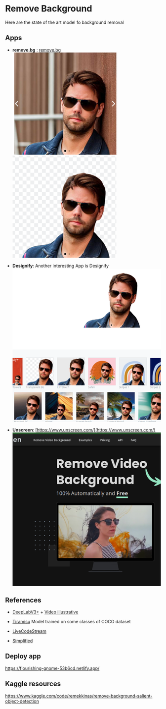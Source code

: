 # Remove Background

Here are the state of the art model fo background removal

## Apps

- **remove.bg** : [remove.bg](images/https://remove.bg)
  ![image](images/image_image1.png)
  ![image](images/image_image2.png)

- **Designify**: Another interesting App is Designify
  ![image](images/image_example.png)

- **Unscreen**: [https://www.unscreen.com/](https://www.unscreen.com/)
  ![image](images/image_image.png)

## References

- [DeepLabV3+](https://github.com/nikhilroxtomar/Remove-Photo-Background-using-TensorFlow) + [Video illustrative](https://www.youtube.com/watch?v=5q3Wc8puIeg&ab_channel=IdiotDeveloper)

- [Tiramisu](https://towardsdatascience.com/background-removal-with-deep-learning-c4f2104b3157) Model trained on some classes of COCO dataset

- [LiveCodeStream](https://livecodestream.dev/post/remove-the-background-from-images-using-ai-and-python/)

- [Simplified](https://simplified.com/)

## Deploy app

https://flourishing-gnome-53b6cd.netlify.app/

## Kaggle resources

https://www.kaggle.com/code/remekkinas/remove-background-salient-object-detection
